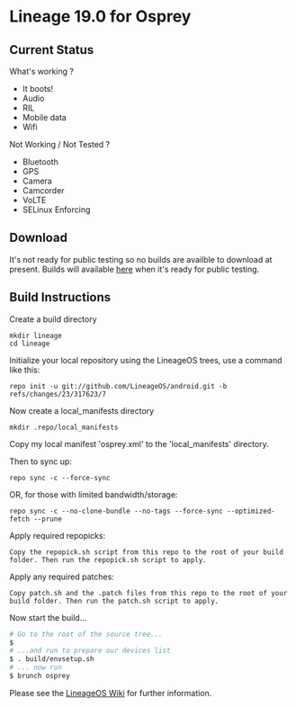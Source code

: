 
Lineage 19.0 for Osprey
=======================

Current Status
--------------

What's working ?
 - It boots!
 - Audio
 - RIL
 - Mobile data
 - Wifi

Not Working / Not Tested ?
 - Bluetooth
 - GPS
 - Camera
 - Camcorder
 - VoLTE
 - SELinux Enforcing

Download
--------

It's not ready for public testing so no builds are availble to download at present.
Builds will available [here](https://chil360.github.io/) when it's ready for public testing.

Build Instructions
------------------
Create a build directory

	mkdir lineage
	cd lineage

Initialize your local repository using the LineageOS trees, use a command like this:

    repo init -u git://github.com/LineageOS/android.git -b refs/changes/23/317623/7

Now create a local_manifests directory

    mkdir .repo/local_manifests

Copy my local manifest 'osprey.xml' to the 'local_manifests' directory.

Then to sync up:

    repo sync -c --force-sync

OR, for those with limited bandwidth/storage:

    repo sync -c --no-clone-bundle --no-tags --force-sync --optimized-fetch --prune

Apply required repopicks:

    Copy the repopick.sh script from this repo to the root of your build folder. Then run the repopick.sh script to apply.	

Apply any required patches:

    Copy patch.sh and the .patch files from this repo to the root of your build folder. Then run the patch.sh script to apply.	


Now start the build...

```bash
# Go to the root of the source tree...
$
# ...and run to prepare our devices list
$ . build/envsetup.sh
# ... now run
$ brunch osprey
```

Please see the [LineageOS Wiki](https://wiki.lineageos.org/) for further information.
